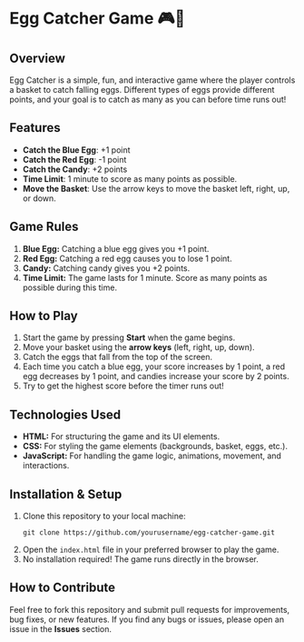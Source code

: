 # Egg Catcher Game 🎮🍳

## Overview
Egg Catcher is a simple, fun, and interactive game where the player controls a basket to catch falling eggs. Different types of eggs provide different points, and your goal is to catch as many as you can before time runs out!

## Features
- **Catch the Blue Egg**: +1 point
- **Catch the Red Egg**: -1 point
- **Catch the Candy**: +2 points
- **Time Limit**: 1 minute to score as many points as possible.
- **Move the Basket**: Use the arrow keys to move the basket left, right, up, or down.

## Game Rules
<ol>
    <li><strong>Blue Egg:</strong> Catching a blue egg gives you +1 point.</li>
    <li><strong>Red Egg:</strong> Catching a red egg causes you to lose 1 point.</li>
    <li><strong>Candy:</strong> Catching candy gives you +2 points.</li>
    <li><strong>Time Limit:</strong> The game lasts for 1 minute. Score as many points as possible during this time.</li>
</ol>

## How to Play
1. Start the game by pressing **Start** when the game begins.
2. Move your basket using the **arrow keys** (left, right, up, down).
3. Catch the eggs that fall from the top of the screen.
4. Each time you catch a blue egg, your score increases by 1 point, a red egg decreases by 1 point, and candies increase your score by 2 points.
5. Try to get the highest score before the timer runs out!

## Technologies Used
<ul>
    <li><strong>HTML:</strong> For structuring the game and its UI elements.</li>
    <li><strong>CSS:</strong> For styling the game elements (backgrounds, basket, eggs, etc.).</li>
    <li><strong>JavaScript:</strong> For handling the game logic, animations, movement, and interactions.</li>
</ul>

## Installation & Setup
<ol>
    <li>Clone this repository to your local machine:</li>
    <pre><code>git clone https://github.com/yourusername/egg-catcher-game.git</code></pre>
    <li>Open the <code>index.html</code> file in your preferred browser to play the game.</li>
    <li>No installation required! The game runs directly in the browser.</li>
</ol>

## How to Contribute
<p>Feel free to fork this repository and submit pull requests for improvements, bug fixes, or new features. If you find any bugs or issues, please open an issue in the <strong>Issues</strong> section.</p>



